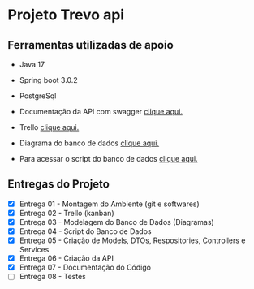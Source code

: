 # Projeto Trevo api

## Ferramentas utilizadas de apoio
- Java 17
- Spring boot 3.0.2
- PostgreSql


- Documentação da API com swagger [clique aqui.](http://localhost:8080/swagger-ui/index.html)
- Trello [clique aqui.](https://trello.com/b/0Pf03pNd/backend-1)
- Diagrama do banco de dados [clique aqui.](https://raw.githubusercontent.com/Marcato0/backend1/master/modelagem%20banco%20de%20dados/Diagrama%20DB.png)
- Para acessar o script do banco de dados [clique aqui.](https://github.com/Marcato0/backend1/blob/master/modelagem%20banco%20de%20dados/Scripts%20do%20Banco%20de%20dados.md)

## Entregas do Projeto

- [x] Entrega 01 - Montagem do Ambiente (git e softwares)
- [x] Entrega 02 - Trello (kanban)
- [x] Entrega 03 - Modelagem do Banco de Dados (Diagramas)
- [x] Entrega 04 - Script do Banco de Dados
- [x] Entrega 05 - Criação de Models, DTOs, Respositories, Controllers e Services
- [x] Entrega 06 - Criação da API
- [x] Entrega 07 - Documentação do Código
- [ ] Entrega 08 - Testes
